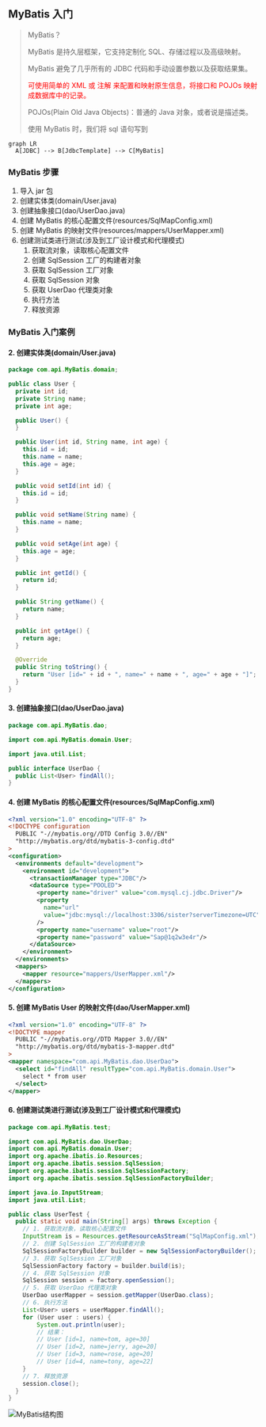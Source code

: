 ## MyBatis 入门

> MyBatis？
>
> MyBatis 是持久层框架，它支持定制化 SQL、存储过程以及高级映射。
>
> MyBatis 避免了几乎所有的 JDBC 代码和手动设置参数以及获取结果集。
>
> <font color=red>可使用简单的 XML 或 注解 来配置和映射原生信息，将接口和 POJOs 映射成数据库中的记录。</font>
>
> POJOs(Plain Old Java Objects)：普通的 Java 对象，或者说是描述类。
>
> 使用 MyBatis 时，我们将 sql 语句写到

```mermaid
graph LR
  A[JDBC] --> B[JdbcTemplate] --> C[MyBatis]
```

### MyBatis 步骤

1. 导入 jar 包
2. 创建实体类(domain/User.java)
3. 创建抽象接口(dao/UserDao.java)
4. 创建 MyBatis 的核心配置文件(resources/SqlMapConfig.xml)
5. 创建 MyBatis 的映射文件(resources/mappers/UserMapper.xml)
6. 创建测试类进行测试(涉及到工厂设计模式和代理模式)
   1. 获取流对象，读取核心配置文件
   2. 创建 SqlSession 工厂的构建者对象
   3. 获取 SqlSession 工厂对象
   4. 获取 SqlSession 对象
   5. 获取 UserDao 代理类对象
   6. 执行方法
   7. 释放资源

### MyBatis 入门案例

#### 2. 创建实体类(domain/User.java)

```java
package com.api.MyBatis.domain;

public class User {
  private int id;
  private String name;
  private int age;

  public User() {
  }

  public User(int id, String name, int age) {
    this.id = id;
    this.name = name;
    this.age = age;
  }

  public void setId(int id) {
    this.id = id;
  }

  public void setName(String name) {
    this.name = name;
  }

  public void setAge(int age) {
    this.age = age;
  }

  public int getId() {
    return id;
  }

  public String getName() {
    return name;
  }

  public int getAge() {
    return age;
  }

  @Override
  public String toString() {
    return "User [id=" + id + ", name=" + name + ", age=" + age + "]";
  }
}
```

#### 3. 创建抽象接口(dao/UserDao.java)

```java
package com.api.MyBatis.dao;

import com.api.MyBatis.domain.User;

import java.util.List;

public interface UserDao {
  public List<User> findAll();
}

```

#### 4. 创建 MyBatis 的核心配置文件(resources/SqlMapConfig.xml)

```xml
<?xml version="1.0" encoding="UTF-8" ?>
<!DOCTYPE configuration
  PUBLIC "-//mybatis.org//DTD Config 3.0//EN"
  "http://mybatis.org/dtd/mybatis-3-config.dtd"
>
<configuration>
  <environments default="development">
    <environment id="development">
      <transactionManager type="JDBC"/>
      <dataSource type="POOLED">
        <property name="driver" value="com.mysql.cj.jdbc.Driver"/>
        <property
          name="url"
          value="jdbc:mysql://localhost:3306/sister?serverTimezone=UTC"
        />
        <property name="username" value="root"/>
        <property name="password" value="Sap@1q2w3e4r"/>
      </dataSource>
    </environment>
  </environments>
  <mappers>
    <mapper resource="mappers/UserMapper.xml"/>
  </mappers>
</configuration>
```

#### 5. 创建 MyBatis User 的映射文件(dao/UserMapper.xml)

```xml
<?xml version="1.0" encoding="UTF-8" ?>
<!DOCTYPE mapper
  PUBLIC "-//mybatis.org//DTD Mapper 3.0//EN"
  "http://mybatis.org/dtd/mybatis-3-mapper.dtd"
>
<mapper namespace="com.api.MyBatis.dao.UserDao">
  <select id="findAll" resultType="com.api.MyBatis.domain.User">
    select * from user
  </select>
</mapper>
```

#### 6. 创建测试类进行测试(涉及到工厂设计模式和代理模式)

```java
package com.api.MyBatis.test;

import com.api.MyBatis.dao.UserDao;
import com.api.MyBatis.domain.User;
import org.apache.ibatis.io.Resources;
import org.apache.ibatis.session.SqlSession;
import org.apache.ibatis.session.SqlSessionFactory;
import org.apache.ibatis.session.SqlSessionFactoryBuilder;

import java.io.InputStream;
import java.util.List;

public class UserTest {
  public static void main(String[] args) throws Exception {
    // 1. 获取流对象，读取核心配置文件
    InputStream is = Resources.getResourceAsStream("SqlMapConfig.xml");
    // 2. 创建 SqlSession 工厂的构建者对象
    SqlSessionFactoryBuilder builder = new SqlSessionFactoryBuilder();
    // 3. 获取 SqlSession 工厂对象
    SqlSessionFactory factory = builder.build(is);
    // 4. 获取 SqlSession 对象
    SqlSession session = factory.openSession();
    // 5. 获取 UserDao 代理类对象
    UserDao userMapper = session.getMapper(UserDao.class);
    // 6. 执行方法
    List<User> users = userMapper.findAll();
    for (User user : users) {
        System.out.println(user);
        // 结果：
        // User [id=1, name=tom, age=30]
        // User [id=2, name=jerry, age=20]
        // User [id=3, name=rose, age=20]
        // User [id=4, name=tony, age=22]
    }
    // 7. 释放资源
    session.close();
  }
}
```

![MyBatis结构图](./images/MyBatis结构图.jpg)

